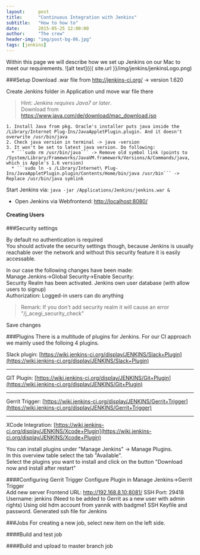 ```yaml
---
layout:     post
title:      "Continuous Integration with Jenkins"
subtitle:   "How to how to"
date:       2015-05-25 12:00:00
author:     "The crew"
header-img: "img/post-bg-06.jpg"
tags: [jenkins]
---
```


Within this page we will describe how we set up Jenkins on our Mac to meet our requirements. 
![alt text]({{ site.url }}/img/jenkins/jenkinsLogo.png)


###Setup
Download .war file from http://jenkins-ci.org/ -> version 1.620

Create Jenkins folder in Application und move war file there
>Hint: *Jenkins requires Java7 or later*.<br>
Download from https://www.java.com/de/download/mac_download.jsp
	
	1. Install Java from pkg. Oracle's installer puts java inside the /Library/Internet Plug-Ins/JavaAppletPlugin.plugin. And it doesn't overwrite /usr/bin/java
	2. Check java version in terminal -> java -version 
	3. It won't be set to latest java version. Do following:
	  * ```sudo rm /usr/bin/java``` -> Remove old symbol link (points to /System/Library/Frameworks/JavaVM.framework/Versions/A/Commands/java, which is Apple's 1.6 version)
	  * ```sudo ln -s /Library/Internet\ Plug-Ins/JavaAppletPlugin.plugin/Contents/Home/bin/java /usr/bin``` -> Replace /usr/bin/java symlink

Start Jenkins via: ```java -jar /Applications/Jenkins/jenkins.war &```
  * Open Jenkins via Webfrontend: [http://localhost:8080/](http://localhost:8080/)

#### Creating Users



###Security settings

By default no authentication is required<br>
You should activate the security settings though, because Jenkins is usually reachable over the network and without this security feature it is easily accessable.<br>

In our case the following changes have been made:<br>
Manage Jenkins->Global Security->Enable Security: <br>
Security Realm has been activated. Jenkins own user database (with allow users to signup)<br>
Authorization: Logged-in users can do anything<br>
>Remark: If you don't add security realm it will cause an error "/j_acegi_security_check"

Save changes



###Plugins
There is a multitude of plugins for Jenkins. For our CI approach we mainly used the folloing 4 plugins.

Slack plugin: [https://wiki.jenkins-ci.org/display/JENKINS/Slack+Plugin](https://wiki.jenkins-ci.org/display/JENKINS/Slack+Plugin)

***

GIT Plugin: [https://wiki.jenkins-ci.org/display/JENKINS/Git+Plugin](https://wiki.jenkins-ci.org/display/JENKINS/Git+Plugin)

***
Gerrit Trigger: [https://wiki.jenkins-ci.org/display/JENKINS/Gerrit+Trigger](https://wiki.jenkins-ci.org/display/JENKINS/Gerrit+Trigger)


***
XCode Integration: [https://wiki.jenkins-ci.org/display/JENKINS/Xcode+Plugin](https://wiki.jenkins-ci.org/display/JENKINS/Xcode+Plugin)


You can install plugins under "Manage Jenkins" -> Manage Plugins. <br>
In this overview table select the tab "Available". <br>
Select the plugins you want to install and click on the button "Download now and install after restart"

####Configuring Gerrit Trigger
Configure Plugin in Manage Jenkins->Gerrit Trigger<br>
Add new server
Frontend URL: http://192.168.8.10:8081/
SSH Port: 29418
Username: jenkins (Need to be added to Gerrit as a new user with admin rights)
       Using old hdm account from yannik with badgme1
SSH Keyfile and password. Generated ssh file for Jenkins

###Jobs
For creating a new job, select new item on the left side. 

####Build and test job


####Build and upload to master branch job